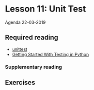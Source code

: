 # Lesson 11: Unit Test
Agenda 22-03-2019

## Required reading
* [unittest](https://docs.python.org/3.7/library/unittest.html)
* [Getting Started With Testing in Python](https://realpython.com/python-testing/#testing-your-code)

### Supplementary reading


## Exercises
